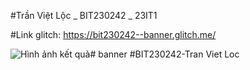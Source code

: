 #Trần Việt Lộc _ BIT230242 _ 23IT1

#Link glitch: https://bit230242--banner.glitch.me/

![Hình ảnh kết quả](https://i.imgur.com/lt3ALLH.png)# banner
#BIT230242-Tran Viet Loc
